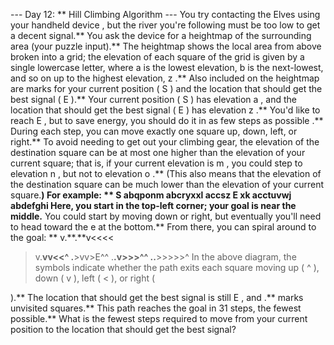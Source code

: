 --- Day 12: ** Hill Climbing Algorithm ---
You try contacting the Elves using your
handheld device
, but the river you're following must be too low to get a decent signal.**
You ask the device for a heightmap of the surrounding area (your puzzle input).** The heightmap shows the local area from above broken into a grid; the elevation of each square of the grid is given by a single lowercase letter, where
a
is the lowest elevation,
b
is the next-lowest, and so on up to the highest elevation,
z
.**
Also included on the heightmap are marks for your current position (
S
) and the location that should get the best signal (
E
).** Your current position (
S
) has elevation
a
, and the location that should get the best signal (
E
) has elevation
z
.**
You'd like to reach
E
, but to save energy, you should do it in
as few steps as possible
.** During each step, you can move exactly one square up, down, left, or right.** To avoid needing to get out your climbing gear, the elevation of the destination square can be
at most one higher
than the elevation of your current square; that is, if your current elevation is
m
, you could step to elevation
n
, but not to elevation
o
.** (This also means that the elevation of the destination square can be much lower than the elevation of your current square.**)
For example: **
S
abqponm
abcryxxl
accsz
E
xk
acctuvwj
abdefghi
Here, you start in the top-left corner; your goal is near the middle.** You could start by moving down or right, but eventually you'll need to head toward the
e
at the bottom.** From there, you can spiral around to the goal: **
v.**.**v<<<<
>v.**vv<<^
.**>vv>E^^
.**.**v>>>^^
.**.**>>>>>^
In the above diagram, the symbols indicate whether the path exits each square moving up (
^
), down (
v
), left (
<
), or right (
>
).** The location that should get the best signal is still
E
, and
.**
marks unvisited squares.**
This path reaches the goal in
31
steps, the fewest possible.**
What is the fewest steps required to move from your current position to the location that should get the best signal?